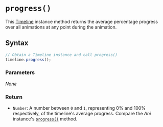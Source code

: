 # `progress()`
This [Timeline](/play-ui/api/ani/Timeline/README.md) instance method returns the average percentage progress over all animations at any point during the animation.

## Syntax

```js
// Obtain a Timeline instance and call progress()
timeline.progress();
```

### Parameters
*None*

### Return
+ `Number`: A number between `0` and `1`, representing 0% and 100% respectively, of the timeline's average progress. Compare the *Ani* instance's [`progress()`](/play-ui/api/ani/Ani/progress.md) method.